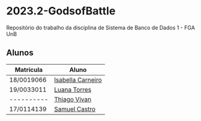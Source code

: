 # 2023.2-GodsofBattle

Repositório do trabalho da disciplina de Sistema de Banco de Dados 1 - FGA UnB

## Alunos

| Matrícula  | Aluno                                                              |
| ---------- | ------------------------------------------------------------------ |
| 18/0019066 | [Isabella Carneiro](https://github.com/isabellacgmsa)       |
| 19/0033011 | [Luana Torres](https://github.com/luanatorress) |
| ---------- | [Thiago Vivan](https://github.com/thiago-vivan) |
| 17/0114139 | [Samuel Castro](https://github.com/SamuelCastro7)         |